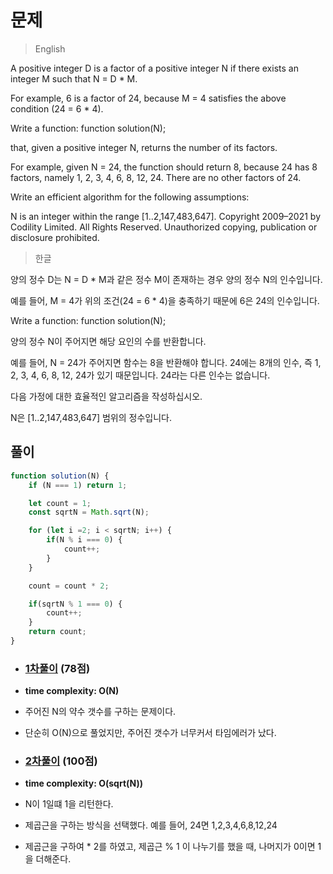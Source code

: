 # 문제
> English

A positive integer D is a factor of a positive integer N if there exists an integer M such that N = D * M.

For example, 6 is a factor of 24, because M = 4 satisfies the above condition (24 = 6 * 4).

Write a function:
function solution(N);

that, given a positive integer N, returns the number of its factors.

For example, given N = 24, the function should return 8, because 24 has 8 factors, namely 1, 2, 3, 4, 6, 8, 12, 24. There are no other factors of 24.

Write an efficient algorithm for the following assumptions:

N is an integer within the range [1..2,147,483,647].
Copyright 2009–2021 by Codility Limited. All Rights Reserved. Unauthorized copying, publication or disclosure prohibited.

> 한글

양의 정수 D는 N = D * M과 같은 정수 M이 존재하는 경우 양의 정수 N의 인수입니다.

예를 들어, M = 4가 위의 조건(24 = 6 * 4)을 충족하기 때문에 6은 24의 인수입니다.

Write a function:
function solution(N);

양의 정수 N이 주어지면 해당 요인의 수를 반환합니다.

예를 들어, N = 24가 주어지면 함수는 8을 반환해야 합니다. 24에는 8개의 인수, 즉 1, 2, 3, 4, 6, 8, 12, 24가 있기 때문입니다. 24라는 다른 인수는 없습니다.

다음 가정에 대한 효율적인 알고리즘을 작성하십시오.

N은 [1..2,147,483,647] 범위의 정수입니다.

## 풀이

```javascript
function solution(N) {
    if (N === 1) return 1;

    let count = 1;
    const sqrtN = Math.sqrt(N);

    for (let i =2; i < sqrtN; i++) {
        if(N % i === 0) {
            count++;
        }
    }

    count = count * 2;

    if(sqrtN % 1 === 0) {
        count++;
    }
    return count;
}

```

- ### [1차풀이](https://app.codility.com/demo/results/training9872FN-FG7/) (78점)
- **time complexity: O(N)**
- 주어진 N의 약수 갯수를 구하는 문제이다.
- 단순히 O(N)으로 풀었지만, 주어진 갯수가 너무커서 타임에러가 났다.


- ### [2차풀이](https://app.codility.com/demo/results/training6REVAH-2AM/) (100점)
- **time complexity: O(sqrt(N))**
- N이 1일떄 1을 리턴한다.
- 제곱근을 구하는 방식을 선택했다. 예를 들어, 24면 1,2,3,4,6,8,12,24
- 제곱근을 구하여 * 2를 하였고, 제곱근 % 1 이 나누기를 했을 때, 나머지가 0이면 1을 더해준다.
